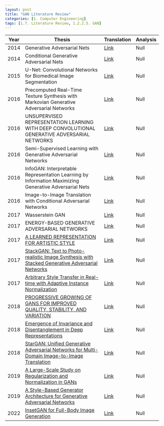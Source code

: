 ```yaml
---
layout: post 
title: "GAN Literature Review"
categories: [1. Computer Engineering]
tags: [1.7. Literature Review, 1.2.2.5. GAN]
---
```



|Year|Thesis|Translation|Analysis|
|----|------|-----------|--------|
|2014|Generative Adversarial Nets|[Link](https://maizer2.github.io/1.%20computer%20engineering/2021/09/26/(GAN)Generative-Adversarial-Nets-translation.html)|Null|
|2014|Conditional Generative Adversarial Nets|[Link](http://maizer2.github.io/1.%20computer%20engineering/2022/06/07/(GAN)Conditional-translation.html)|Null|
|2015|U-Net: Convolutional Networks for Biomedical Image Segmentation|[Link](http://maizer2.github.io/1.%20computer%20engineering/2022/06/07/(GAN)U-Net.html)|Null|
|2016|Precomputed Real-Time Texture Synthesis with Markovian Generative Adversarial Networks|[Link](http://maizer2.github.io/1.%20computer%20engineering/2022/06/12/(GAN)MGAN.html)|Null|
|2016|UNSUPERVISED REPRESENTATION LEARNING WITH DEEP CONVOLUTIONAL GENERATIVE ADVERSARIAL NETWORKS|[Link](https://maizer2.github.io/1.%20computer%20engineering/2022/05/18/(GAN)DCGAN-translation.html)|Null|
|2016|Semi-Supervised Learning with Generative Adversarial Networks|[Link](https://maizer2.github.io/1.%20computer%20engineering/2022/06/10/(GAN)SGAN-translation.html)|Null|
|2016|InfoGAN: Interpretable Representation Learning by Information Maximizing Generative Adversarial Nets|[Link](https://maizer2.github.io/1.%20computer%20engineering/2022/05/26/(GAN)InfoGAN-translation.html)|Null|
|2016|Image-to-Image Translation with Conditional Adversarial Networks|[Link](http://maizer2.github.io/1.%20computer%20engineering/2022/06/07/(GAN)Image-to-Image-GAN.html)|Null|
|2017|Wasserstein GAN|[Link](https://maizer2.github.io/1.%20computer%20engineering/2022/05/26/(GAN)Wasserstein-GAN-translation.html)|Null|
|2017|ENERGY-BASED GENERATIVE ADVERSARIAL NETWORKS|[Link](http://maizer2.github.io/1.%20computer%20engineering/2022/06/08/(GAN)ENERGY-BASED-GAN.html)|Null|
|2017|[A LEARNED REPRESENTATION FOR ARTISTIC STYLE](https://arxiv.org/pdf/1610.07629.pdf)|[Link](http://maizer2.github.io/1.%20computer%20engineering/2022/06/26/(GAN)A-LEARNED-REPRESENTATION-FOR-ARTISTIC-STYLE.html)|Null|
|2017|[StackGAN: Text to Photo-realistic Image Synthesis with Stacked Generative Adversarial Networks](https://arxiv.org/pdf/1612.03242.pdf)|[Link](https://maizer2.github.io/1.%20computer%20engineering/2022/06/26/(GAN)StackGAN-Text-to-Photo-realistic-Image-Synthesis-with-Stacked-Generative-Adversarial-Networks-Translation.html)|Null|
|2017|[Arbitrary Style Transfer in Real-time with Adaptive Instance Normalization](https://arxiv.org/pdf/1703.06868.pdf)|[Link](http://maizer2.github.io/1.%20computer%20engineering/2022/07/07/(GAN)Arbitrary-Style-Transfer-in-Real-time-with-Adaptive-Instance-Normalization-Translation.html)|Null|
|2018|[PROGRESSIVE GROWING OF GANS FOR IMPROVED QUALITY, STABILITY, AND VARIATION](https://arxiv.org/pdf/1710.10196.pdf)|[Link](http://maizer2.github.io/1.%20computer%20engineering/2022/06/12/(GAN)ProGAN.html)|Null|
|2018|[Emergence of Invariance and Disentanglement in Deep Representations](https://arxiv.org/pdf/1706.01350.pdf)|[Link](http://maizer2.github.io/1.%20computer%20engineering/2022/06/24/(GAN)Emergence-of-Invariance-and-Disentanglement-in-Deep-Representations)|Null|
|2018|[StarGAN: Unified Generative Adversarial Networks for Multi-Domain Image-to-Image Translation](https://arxiv.org/pdf/1711.09020.pdf)|[Link](http://maizer2.github.io/1.%20computer%20engineering/2022/07/07/(GAN)StarGAN-Unified-Generative-Adversarial-Networks-for-Multi-Domain-Image-to-Image-Translation-Translation.html)|Null|
|2019|[A Large-Scale Study on Regularization and Normalization in GANs](https://arxiv.org/pdf/1807.04720.pdf)|[Link](http://maizer2.github.io/1.%20computer%20engineering/2022/06/24/(GAN)A-Large-Scale-Study-on-Regularization-and-Normalization-in-GANs.html)|Null|
|2019|[A Style-Based Generator Architecture for Generative Adversarial Networks](https://arxiv.org/abs/1812.04948)|[Link](http://maizer2.github.io/1.%20computer%20engineering/2022/06/23/(GAN)Style-GAN.html)|Null|
|2022|[InsetGAN for Full-Body Image Generation](https://arxiv.org/pdf/2203.07293.pdf)|[Link](http://maizer2.github.io/1.%20computer%20engineering/2022/06/28/(GAN)InsetGAN-for-Full-Body-Image-Generation-Translation.html)|Null|
